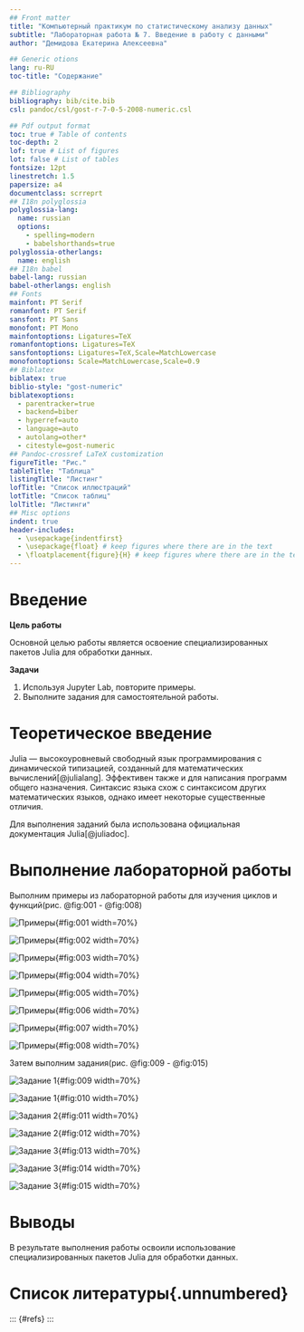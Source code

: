 ```yaml
---
## Front matter
title: "Компьютерный практикум по статистическому анализу данных"
subtitle: "Лабораторная работа № 7. Введение в работу с данными"
author: "Демидова Екатерина Алексеевна"

## Generic otions
lang: ru-RU
toc-title: "Содержание"

## Bibliography
bibliography: bib/cite.bib
csl: pandoc/csl/gost-r-7-0-5-2008-numeric.csl

## Pdf output format
toc: true # Table of contents
toc-depth: 2
lof: true # List of figures
lot: false # List of tables
fontsize: 12pt
linestretch: 1.5
papersize: a4
documentclass: scrreprt
## I18n polyglossia
polyglossia-lang:
  name: russian
  options:
	- spelling=modern
	- babelshorthands=true
polyglossia-otherlangs:
  name: english
## I18n babel
babel-lang: russian
babel-otherlangs: english
## Fonts
mainfont: PT Serif
romanfont: PT Serif
sansfont: PT Sans
monofont: PT Mono
mainfontoptions: Ligatures=TeX
romanfontoptions: Ligatures=TeX
sansfontoptions: Ligatures=TeX,Scale=MatchLowercase
monofontoptions: Scale=MatchLowercase,Scale=0.9
## Biblatex
biblatex: true
biblio-style: "gost-numeric"
biblatexoptions:
  - parentracker=true
  - backend=biber
  - hyperref=auto
  - language=auto
  - autolang=other*
  - citestyle=gost-numeric
## Pandoc-crossref LaTeX customization
figureTitle: "Рис."
tableTitle: "Таблица"
listingTitle: "Листинг"
lofTitle: "Список иллюстраций"
lotTitle: "Список таблиц"
lolTitle: "Листинги"
## Misc options
indent: true
header-includes:
  - \usepackage{indentfirst}
  - \usepackage{float} # keep figures where there are in the text
  - \floatplacement{figure}{H} # keep figures where there are in the text
---
```


# Введение

**Цель работы**

Основной целью работы является освоение специализированных пакетов Julia для обработки данных.

**Задачи**

1. Используя Jupyter Lab, повторите примеры.
2. Выполните задания для самостоятельной работы.

# Теоретическое введение

Julia — высокоуровневый свободный язык программирования с динамической типизацией, созданный для математических вычислений[@julialang]. Эффективен также и для написания программ общего назначения. Синтаксис языка схож с синтаксисом других математических языков, однако имеет некоторые существенные отличия.

Для выполнения заданий была использована официальная документация Julia[@juliadoc].

# Выполнение лабораторной работы

Выполним примеры из лабораторной работы для изучения циклов и функций(рис. @fig:001 -  @fig:008)


![Примеры](image/1.png){#fig:001 width=70%}


![Примеры](image/2.png){#fig:002 width=70%}


![Примеры](image/3.png){#fig:003 width=70%}


![Примеры](image/4.png){#fig:004 width=70%}


![Примеры](image/5.png){#fig:005 width=70%}


![Примеры](image/6.png){#fig:006 width=70%}


![Примеры](image/7.png){#fig:007 width=70%}


![Примеры](image/8.png){#fig:008 width=70%}

Затем выполним задания(рис. @fig:009 - @fig:015)

![Задание 1](image/9.png){#fig:009 width=70%}


![Задание 1](image/10.png){#fig:010 width=70%}


![Задания 2](image/11.png){#fig:011 width=70%}


![Задание 2](image/12.png){#fig:012 width=70%}


![Задание 3](image/13.png){#fig:013 width=70%}


![Задание 3](image/14.png){#fig:014 width=70%}


![Задание 3](image/15.png){#fig:015 width=70%}

# Выводы

В результате выполнения работы освоили использование специализированных пакетов Julia для обработки данных.

# Список литературы{.unnumbered}

::: {#refs}
:::


